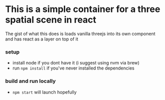# This is a simple container for a three spatial scene in react
The gist of what this does is loads vanilla threejs into its own component and has react as a layer on top of it

### setup
- install node if you dont have it (i suggest using nvm via brew)
- run `npm install` if you've never installed the dependencies

### build and run locally
- `npm start` will launch hopefully